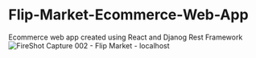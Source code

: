 # Flip-Market-Ecommerce-Web-App
Ecommerce web app created using React and Djanog Rest Framework
![FireShot Capture 002 - Flip Market - localhost](https://github.com/Mohsin-mw/Flip-Market-Ecommerce-Web-App/assets/122507740/0bf545f0-945c-4599-9417-af9765939015)

